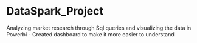 # DataSpark_Project
Analyzing market research through Sql queries and visualizing the data in Powerbi - Created dashboard to make it more easier to understand

